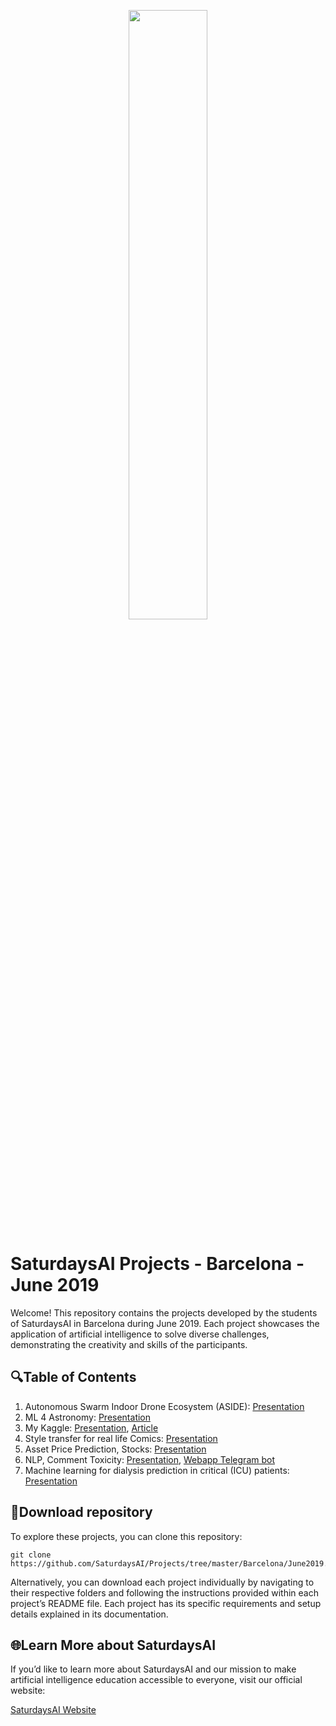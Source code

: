 <p align="center"><img width="50%" src="https://saturdaysai.github.io/saturdaysai/images/logo.png" /></p>

# SaturdaysAI Projects - Barcelona - June 2019

Welcome! This repository contains the projects developed by the students of SaturdaysAI in Barcelona during June 2019. Each project showcases the application of artificial intelligence to solve diverse challenges, demonstrating the creativity and skills of the participants.

## 🔍Table of Contents

1) Autonomous Swarm Indoor Drone Ecosystem (ASIDE): [Presentation](https://drive.google.com/file/d/1WPWUK3d1jTyrC2XQoaOu_WQG-r9oiiXi/view)
2) ML 4 Astronomy: [Presentation](https://docs.google.com/presentation/d/1sNPm62t975S9ZGqxsNBQHHn1leYuKv8EoEQVP21dX4A/edit#slide=id.p)
3) My Kaggle: [Presentation](https://docs.google.com/presentation/d/1SKMz6z8rMYPLgJxMiXxtwu4v7i7OxM83U8VOwI2F5_8/edit#slide=id.p), [Article](https://medium.com/saturdays-ai/kaggle-careercon-2019-competition-report-121-of-1449-top-9-21a1b7901af7)
4) Style transfer for real life Comics: [Presentation](https://drive.google.com/open?id=1tJSJfHGSVuuWTwg2CGMuaaMhkYwahERrN2ucy8iGOj8)
5) Asset Price Prediction, Stocks: [Presentation](https://drive.google.com/open?id=1KsFhk2wszUQtxLdeKnA1tvWc3YWwKvw2d9jJz4gBK4g)
6) NLP, Comment Toxicity: [Presentation](https://drive.google.com/open?id=1WRdjnz2YO4Y_aFhxz-xWBkSqe08zgqMXVegdwDuDSGY), [Webapp Telegram bot](https://qrgo.page.link/jCdMh)
7) Machine learning for dialysis prediction in critical (ICU) patients: [Presentation](https://drive.google.com/open?id=15v_kqSae7l7QLa0K4ghYKBfhVaC7pizMtlE4aP2Ilek)

## 💾Download repository

To explore these projects, you can clone this repository:
```
git clone https://github.com/SaturdaysAI/Projects/tree/master/Barcelona/June2019.git
```
Alternatively, you can download each project individually by navigating to their respective folders and following the instructions provided within each project’s README file.
Each project has its specific requirements and setup details explained in its documentation.

## 🌐Learn More about SaturdaysAI

If you’d like to learn more about SaturdaysAI and our mission to make artificial intelligence education accessible to everyone, visit our official website:

[SaturdaysAI Website](https://saturdays.ai/)
